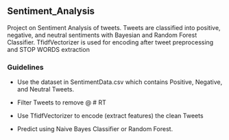 ## Sentiment_Analysis

Project on Sentiment Analysis of tweets. Tweets are classified into positive, negative, and neutral sentiments with Bayesian and Random Forest Classifier. TfidfVectorizer is used for encoding after tweet preprocessing and STOP WORDS extraction

### Guidelines

- Use the dataset in SentimentData.csv which contains Positive, Negative, and Neutral Tweets.

- Filter Tweets to remove @ # RT

- Use TfidfVectorizer to encode (extract features) the clean Tweets

- Predict using Naive Bayes Classifier or Random Forest.
